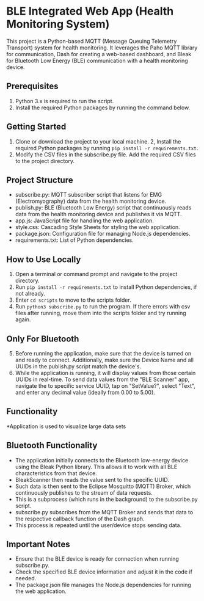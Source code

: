 # BLE Integrated Web App (Health Monitoring System)
This project is a Python-based MQTT (Message Queuing Telemetry Transport) system for health monitoring. It leverages the Paho MQTT library for communication, Dash for creating a web-based dashboard, and Bleak for Bluetooth Low Energy (BLE) communication with a health monitoring device.

## **Prerequisites**
1. Python 3.x is required to run the script.
2. Install the required Python packages by running the command below.

## **Getting Started**
1. Clone or download the project to your local machine.
2, Install the required Python packages by running `pip install -r requirements.txt`.
3. Modify the CSV files in the subscribe.py file. Add the required CSV files to the project directory.

## **Project Structure**
* subscribe.py: MQTT subscriber script that listens for EMG (Electromyography) data from the health monitoring device.
* publish.py: BLE (Bluetooth Low Energy) script that continuously reads data from the health monitoring device and publishes it via MQTT.
* app.js: JavaScript file for handling the web application.
* style.css: Cascading Style Sheets for styling the web application.
* package.json: Configuration file for managing Node.js dependencies.
* requirements.txt: List of Python dependencies.

## **How to Use Locally**
1. Open a terminal or command prompt and navigate to the project directory.
2. Run `pip install -r requirements.txt` to install Python dependencies, if not already.
3. Enter `cd scripts` to move to the scripts folder.
4. Run `python3 subscribe.py` to run the program.
   If there errors with csv files after running, move them into the scripts folder and try running again.
## Only For Bluetooth
5. Before running the application, make sure that the device is turned on and ready to connect. Additionally, make sure the Device Name and all UUIDs in the publish.py script match the device's.
6. While the application is running, it will display values from those certain UUIDs in real-time. To send data values from the "BLE Scanner" app, navigate the to specific service UUID, tap on "SetValue?", select "Text", and enter any decimal value (ideally from 0.00 to 5.00).

## **Functionality**
*Application is used to visualize large data sets
## Bluetooth Functionality ##
* The application initially connects to the Bluetooth low-energy device using the Bleak Python library. This allows it to work with all BLE characteristics from that device.
* BleakScanner then reads the value sent to the specific UUID.
* Such data is then sent to the Eclipse Mosquitto (MQTT) Broker, which continuously publishes to the stream of data requests.
* This is a subprocess (which runs in the background) to the subscribe.py script.
* subscribe.py subscribes from the MQTT Broker and sends that data to the respective callback function of the Dash graph.
* This process is repeated until the user/device stops sending data.

## **Important Notes**
* Ensure that the BLE device is ready for connection when running subscribe.py.
* Check the specified BLE device information and adjust it in the code if needed.
* The package.json file manages the Node.js dependencies for running the web application.

